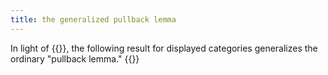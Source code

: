 ```yaml
---
title: the generalized pullback lemma
---
```


In light of {{<cref frct-0003>}}, the following result for displayed categories generalizes
the ordinary "pullback lemma."
{{<child frct-001H>}}
